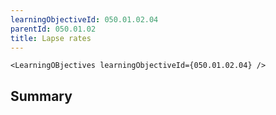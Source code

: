 ```yaml
---
learningObjectiveId: 050.01.02.04
parentId: 050.01.02
title: Lapse rates
---
```


```tsx eval
<LearningOBjectives learningObjectiveId={050.01.02.04} />
```

## Summary
